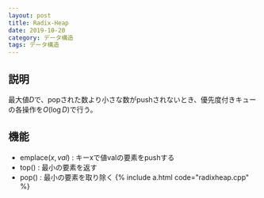 ```yaml
---
layout: post
title: Radix-Heap
date: 2019-10-20
category: データ構造
tags: データ構造
---
```


## 説明
最大値$D$で、popされた数より小さな数がpushされないとき、優先度付きキューの各操作を$O(\log D)$で行う。
## 機能
- $\mathrm{emplace}(x, val)$ : キーxで値valの要素をpushする
- $\mathrm{top}()$ : 最小の要素を返す
- $\mathrm{pop}()$ : 最小の要素を取り除く
{% include a.html code="radixheap.cpp" %}